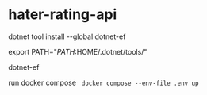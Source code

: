 # hater-rating-api

dotnet tool install --global dotnet-ef

export PATH="$PATH:$HOME/.dotnet/tools/"

dotnet-ef

run docker compose
` docker compose --env-file .env up`